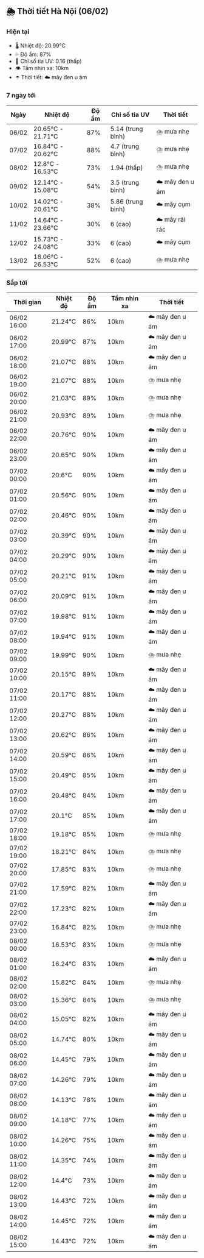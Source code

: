 ## 🌦️ Thời tiết Hà Nội (06/02)

### Hiện tại

- 🌡️ Nhiệt độ: 20.99℃
- 💦 Độ ẩm: 87%
- 🌟 Chỉ số tia UV: 0.16 (thấp)
- 👁️ Tầm nhìn xa: 10km
- ☂️ Thời tiết: ☁️ mây đen u ám

### 7 ngày tới

| Ngày | Nhiệt độ | Độ ẩm | Chỉ số tia UV | Thời tiết |
| --- | --- | --- | --- | --- |
| 06/02 | 20.65℃ - 21.71℃ | 87% | 5.14 (trung bình) | ⛈️ mưa nhẹ |
| 07/02 | 16.84℃ - 20.62℃ | 88% | 4.7 (trung bình) | ⛈️ mưa nhẹ |
| 08/02 | 12.8℃ - 16.53℃ | 73% | 1.94 (thấp) | ⛈️ mưa nhẹ |
| 09/02 | 12.14℃ - 15.08℃ | 54% | 3.5 (trung bình) | ☁️ mây đen u ám |
| 10/02 | 14.02℃ - 20.61℃ | 38% | 5.86 (trung bình) | ☁️ mây cụm |
| 11/02 | 14.64℃ - 23.66℃ | 30% | 6 (cao) | ☁️ mây rải rác |
| 12/02 | 15.73℃ - 24.08℃ | 33% | 6 (cao) | ☁️ mây cụm |
| 13/02 | 18.06℃ - 26.53℃ | 52% | 6 (cao) | ⛈️ mưa nhẹ |

### Sắp tới

| Thời gian | Nhiệt độ | Độ ẩm | Tầm nhìn xa | Thời tiết |
| --- | --- | --- | --- | --- |
| 06/02 16:00 | 21.24℃ | 86% | 10km | ☁️ mây đen u ám |
| 06/02 17:00 | 20.99℃ | 87% | 10km | ☁️ mây đen u ám |
| 06/02 18:00 | 21.07℃ | 88% | 10km | ☁️ mây đen u ám |
| 06/02 19:00 | 21.07℃ | 88% | 10km | ⛈️ mưa nhẹ |
| 06/02 20:00 | 21.03℃ | 89% | 10km | ⛈️ mưa nhẹ |
| 06/02 21:00 | 20.93℃ | 89% | 10km | ⛈️ mưa nhẹ |
| 06/02 22:00 | 20.76℃ | 90% | 10km | ☁️ mây đen u ám |
| 06/02 23:00 | 20.65℃ | 90% | 10km | ☁️ mây đen u ám |
| 07/02 00:00 | 20.6℃ | 90% | 10km | ☁️ mây đen u ám |
| 07/02 01:00 | 20.56℃ | 90% | 10km | ☁️ mây đen u ám |
| 07/02 02:00 | 20.46℃ | 90% | 10km | ☁️ mây đen u ám |
| 07/02 03:00 | 20.39℃ | 90% | 10km | ☁️ mây đen u ám |
| 07/02 04:00 | 20.29℃ | 90% | 10km | ☁️ mây đen u ám |
| 07/02 05:00 | 20.21℃ | 91% | 10km | ☁️ mây đen u ám |
| 07/02 06:00 | 20.09℃ | 91% | 10km | ☁️ mây đen u ám |
| 07/02 07:00 | 19.98℃ | 91% | 10km | ☁️ mây đen u ám |
| 07/02 08:00 | 19.94℃ | 91% | 10km | ☁️ mây đen u ám |
| 07/02 09:00 | 19.99℃ | 90% | 10km | ⛈️ mưa nhẹ |
| 07/02 10:00 | 20.15℃ | 89% | 10km | ☁️ mây đen u ám |
| 07/02 11:00 | 20.17℃ | 88% | 10km | ☁️ mây đen u ám |
| 07/02 12:00 | 20.27℃ | 88% | 10km | ☁️ mây đen u ám |
| 07/02 13:00 | 20.62℃ | 86% | 10km | ☁️ mây đen u ám |
| 07/02 14:00 | 20.59℃ | 86% | 10km | ☁️ mây đen u ám |
| 07/02 15:00 | 20.49℃ | 85% | 10km | ☁️ mây đen u ám |
| 07/02 16:00 | 20.48℃ | 84% | 10km | ☁️ mây đen u ám |
| 07/02 17:00 | 20.1℃ | 85% | 10km | ☁️ mây đen u ám |
| 07/02 18:00 | 19.18℃ | 85% | 10km | ⛈️ mưa nhẹ |
| 07/02 19:00 | 18.21℃ | 84% | 10km | ⛈️ mưa nhẹ |
| 07/02 20:00 | 17.85℃ | 83% | 10km | ⛈️ mưa nhẹ |
| 07/02 21:00 | 17.59℃ | 82% | 10km | ☁️ mây đen u ám |
| 07/02 22:00 | 17.23℃ | 82% | 10km | ☁️ mây đen u ám |
| 07/02 23:00 | 16.84℃ | 82% | 10km | ⛈️ mưa nhẹ |
| 08/02 00:00 | 16.53℃ | 83% | 10km | ⛈️ mưa nhẹ |
| 08/02 01:00 | 16.24℃ | 83% | 10km | ☁️ mây đen u ám |
| 08/02 02:00 | 15.82℃ | 84% | 10km | ⛈️ mưa nhẹ |
| 08/02 03:00 | 15.36℃ | 84% | 10km | ⛈️ mưa nhẹ |
| 08/02 04:00 | 15.05℃ | 82% | 10km | ☁️ mây đen u ám |
| 08/02 05:00 | 14.74℃ | 80% | 10km | ☁️ mây đen u ám |
| 08/02 06:00 | 14.45℃ | 79% | 10km | ☁️ mây đen u ám |
| 08/02 07:00 | 14.26℃ | 79% | 10km | ☁️ mây đen u ám |
| 08/02 08:00 | 14.13℃ | 78% | 10km | ☁️ mây đen u ám |
| 08/02 09:00 | 14.18℃ | 77% | 10km | ☁️ mây đen u ám |
| 08/02 10:00 | 14.26℃ | 75% | 10km | ☁️ mây đen u ám |
| 08/02 11:00 | 14.35℃ | 74% | 10km | ☁️ mây đen u ám |
| 08/02 12:00 | 14.4℃ | 73% | 10km | ☁️ mây đen u ám |
| 08/02 13:00 | 14.43℃ | 72% | 10km | ☁️ mây đen u ám |
| 08/02 14:00 | 14.45℃ | 72% | 10km | ☁️ mây đen u ám |
| 08/02 15:00 | 14.43℃ | 72% | 10km | ☁️ mây đen u ám |
